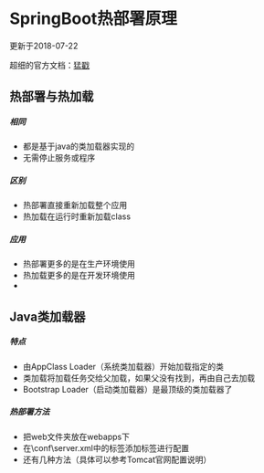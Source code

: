 # SpringBoot热部署原理

更新于2018-07-22

超细的官方文档：[猛戳](https://docs.spring.io/spring-boot/docs/current-SNAPSHOT/reference/htmlsingle/)

## 热部署与热加载 

##### 相同
- 都是基于java的类加载器实现的
- 无需停止服务或程序 

##### 区别
- 热部署直接重新加载整个应用
- 热加载在运行时重新加载class
##### 应用
- 热部署更多的是在生产环境使用
- 热加载更多的是在开发环境使用
- 

## Java类加载器
##### 特点
- 由AppClass Loader（系统类加载器）开始加载指定的类
- 类加载将加载任务交给父加载，如果父没有找到，再由自己去加载
- Bootstrap Loader（启动类加载器）是最顶级的类加载器了

##### 热部署方法
- 把web文件夹放在webapps下
- 在\conf\server.xml中的<host></host>标签添加<context/>标签进行配置
- 还有几种方法（具体可以参考Tomcat官网配置说明）












